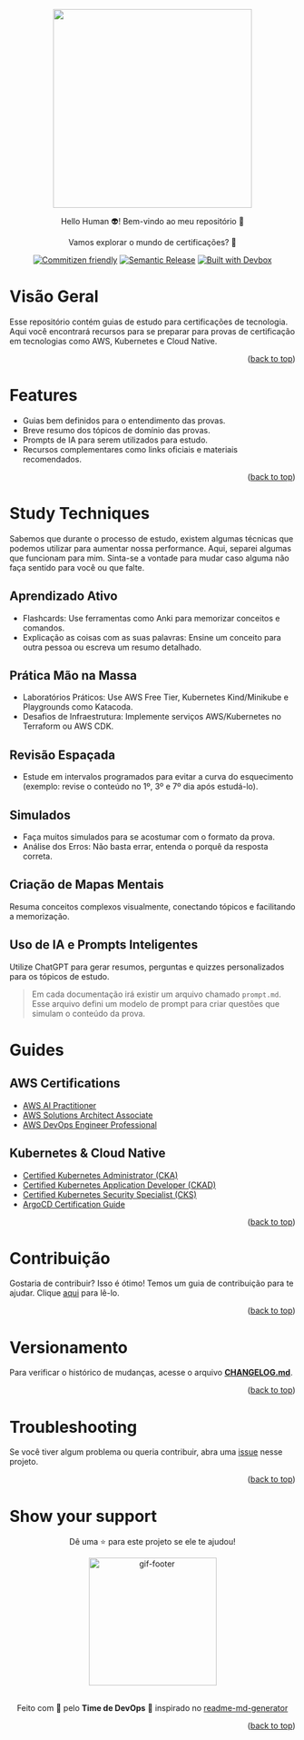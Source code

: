 <!-- BEGIN_DOCS -->
<div align="center">

<a name="readme-top"></a>

<img src="https://github.com/lpsm-dev/lpsm-dev/blob/f0540babb3f32c96fd9d706d776aa0ae82489de9/.github/assets/guide.png" width="350"/>

Hello Human 👽! Bem-vindo ao meu repositório 👋

Vamos explorar o mundo de certificações? 🚀

[![Commitizen friendly](https://img.shields.io/badge/commitizen-friendly-brightgreen.svg)](https://www.conventionalcommits.org/en/v1.0.0/) [![Semantic Release](https://img.shields.io/badge/%20%20%F0%9F%93%A6%F0%9F%9A%80-semantic--release-e10079.svg)](https://semantic-release.gitbook.io/semantic-release/usage/configuration) [![Built with Devbox](https://jetpack.io/img/devbox/shield_galaxy.svg)](https://jetpack.io/devbox/docs/contributor-quickstart/)

</div>

# Visão Geral

Esse repositório contém guias de estudo para certificações de tecnologia. Aqui você encontrará recursos para se preparar para provas de certificação em tecnologias como AWS, Kubernetes e Cloud Native.

<p align="right">(<a href="#readme-top">back to top</a>)</p>

# Features

- Guias bem definidos para o entendimento das provas.
- Breve resumo dos tópicos de domínio das provas.
- Prompts de IA para serem utilizados para estudo.
- Recursos complementares como links oficiais e materiais recomendados.

<p align="right">(<a href="#readme-top">back to top</a>)</p>

# Study Techniques

Sabemos que durante o processo de estudo, existem algumas técnicas que podemos utilizar para aumentar nossa performance. Aqui, separei algumas que funcionam para mim. Sinta-se a vontade para mudar caso alguma não faça sentido para você ou que falte.

## Aprendizado Ativo

- Flashcards: Use ferramentas como Anki para memorizar conceitos e comandos.
- Explicação as coisas com as suas palavras: Ensine um conceito para outra pessoa ou escreva um resumo detalhado.

## Prática Mão na Massa

- Laboratórios Práticos: Use AWS Free Tier, Kubernetes Kind/Minikube e Playgrounds como Katacoda.
- Desafios de Infraestrutura: Implemente serviços AWS/Kubernetes no Terraform ou AWS CDK.

## Revisão Espaçada

- Estude em intervalos programados para evitar a curva do esquecimento (exemplo: revise o conteúdo no 1º, 3º e 7º dia após estudá-lo).

## Simulados

- Faça muitos simulados para se acostumar com o formato da prova.
- Análise dos Erros: Não basta errar, entenda o porquê da resposta correta.

## Criação de Mapas Mentais

Resuma conceitos complexos visualmente, conectando tópicos e facilitando a memorização.

## Uso de IA e Prompts Inteligentes

Utilize ChatGPT para gerar resumos, perguntas e quizzes personalizados para os tópicos de estudo.

> Em cada documentação irá existir um arquivo chamado `prompt.md`. Esse arquivo defini um modelo de prompt para criar questões que simulam o conteúdo da prova.

# Guides

## AWS Certifications

- [AWS AI Practitioner](./docs/aws/1-foundation/ai-practitioner)
- [AWS Solutions Architect Associate](./docs/aws/2-associate/solutions-architect)
- [AWS DevOps Engineer Professional](./docs/aws/3-professional/devops-engineer)

## Kubernetes & Cloud Native

- [Certified Kubernetes Administrator (CKA)](./docs/kubernetes/cka)
- [Certified Kubernetes Application Developer (CKAD)](./docs/kubernetes/ckad)
- [Certified Kubernetes Security Specialist (CKS)](./docs/kubernetes/cks)
- [ArgoCD Certification Guide](./docs/argocd/certification)

<p align="right">(<a href="#readme-top">back to top</a>)</p>

# Contribuição

Gostaria de contribuir? Isso é ótimo! Temos um guia de contribuição para te ajudar. Clique [aqui](CONTRIBUTING.md) para lê-lo.

<p align="right">(<a href="#readme-top">back to top</a>)</p>

# Versionamento

Para verificar o histórico de mudanças, acesse o arquivo [**CHANGELOG.md**](CHANGELOG.md).

<p align="right">(<a href="#readme-top">back to top</a>)</p>

# Troubleshooting

Se você tiver algum problema ou queria contribuir, abra uma [issue](https://github.com/lpsm-dev/tech-blog/issues/new/choose) nesse projeto.

<p align="right">(<a href="#readme-top">back to top</a>)</p>

# Show your support

<div align="center">

Dê uma ⭐️ para este projeto se ele te ajudou!

<img alt="gif-footer" src="https://github.com/lpsm-dev/lpsm-dev/blob/0062b174ec9877e6dfc78817f314b4a0690f63ff/.github/assets/yoda.gif" width="225"/>

<br>
<br>

Feito com 💜 pelo **Time de DevOps** :wave: inspirado no [readme-md-generator](https://github.com/kefranabg/readme-md-generator)

</div>

<p align="right">(<a href="#readme-top">back to top</a>)</p>
<!-- END_DOCS -->
